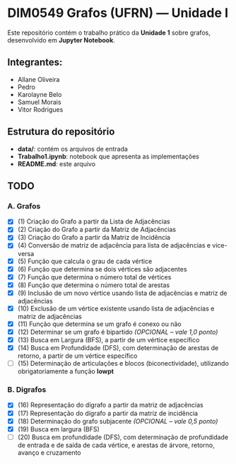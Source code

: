 # DIM0549 Grafos (UFRN) — Unidade I

Este repositório contém o trabalho prático da **Unidade 1** sobre grafos, desenvolvido em **Jupyter Notebook**.  

## Integrantes:
- Allane Oliveira
- Pedro
- Karolayne Belo
- Samuel Morais
- Vitor Rodrigues

## Estrutura do repositório

- **data/**: contém os arquivos de entrada  
- **Trabalho1.ipynb**: notebook que apresenta as implementações 
- **README.md**: este arquivo  

## TODO
### A. Grafos
- [x] (1) Criação do Grafo a partir da Lista de Adjacências  
- [x] (2) Criação do Grafo a partir da Matriz de Adjacências  
- [x] (3) Criação do Grafo a partir da Matriz de Incidência  
- [x] (4) Conversão de matriz de adjacência para lista de adjacências e vice-versa  
- [x] (5) Função que calcula o grau de cada vértice  
- [x] (6) Função que determina se dois vértices são adjacentes  
- [x] (7) Função que determina o número total de vértices  
- [x] (8) Função que determina o número total de arestas  
- [x] (9) Inclusão de um novo vértice usando lista de adjacências e matriz de adjacências  
- [x] (10) Exclusão de um vértice existente usando lista de adjacências e matriz de adjacências  
- [x] (11) Função que determina se um grafo é conexo ou não  
- [x] (12) Determinar se um grafo é bipartido *(OPCIONAL – vale 1,0 ponto)*  
- [x] (13) Busca em Largura (BFS), a partir de um vértice específico  
- [x] (14) Busca em Profundidade (DFS), com determinação de arestas de retorno, a partir de um vértice específico  
- [ ] (15) Determinação de articulações e blocos (biconectividade), utilizando obrigatoriamente a função **lowpt**  

### B. Digrafos
- [x] (16) Representação do dígrafo a partir da matriz de adjacências  
- [x] (17) Representação do dígrafo a partir da matriz de incidência  
- [x] (18) Determinação do grafo subjacente *(OPCIONAL – vale 0,5 ponto)*  
- [x] (19) Busca em largura (BFS)  
- [ ] (20) Busca em profundidade (DFS), com determinação de profundidade de entrada e de saída de cada vértice, e arestas de árvore, retorno, avanço e cruzamento  

